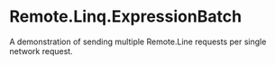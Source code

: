 # Remote.Linq.ExpressionBatch
A demonstration of sending multiple Remote.Line requests per single network request.

